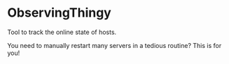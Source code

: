 # ObservingThingy
Tool to track the online state of hosts.

You need to manually restart many servers in a tedious routine? This is for you!
